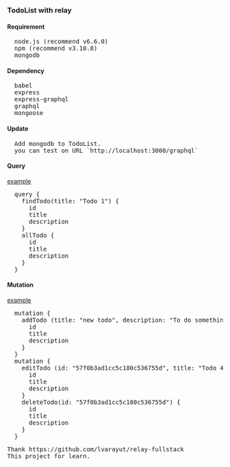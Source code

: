 <h3>TodoList with relay</h3>

<h4>Requirement</h4>
<pre>
  node.js (recommend v6.6.0)
  npm (recommend v3.10.8)
  mongodb
</pre>

<h4>Dependency</h4>
<pre>
  babel
  express
  express-graphql
  graphql
  mongoose
</pre>

<h4>Update</h4>
<pre>
  Add mongodb to TodoList.
  you can test on URL `http://localhost:3000/graphql`
</pre>

<h4>Query</h4>
<u>example</u>
<pre>
  query {
    findTodo(title: "Todo 1") {
      id
      title
      description
    }
    allTodo {
      id
      title
      description
    }
  }
</pre>

<h4>Mutation</h4>
<u>example</u>
<pre>
  mutation {
    addTodo (title: "new todo", description: "To do something.") {
      id
      title
      description
    }
  }
  mutation {
    editTodo (id: "57f0b3ad1cc5c180c536755d", title: "Todo 4", description: "Edit now") {
      id
      title
      description
    }
    deleteTodo(id: "57f0b3ad1cc5c180c536755d") {
      id
      title
      description
    }
  }
</pre>

<pre>Thank https://github.com/lvarayut/relay-fullstack
This project for learn.</pre>
